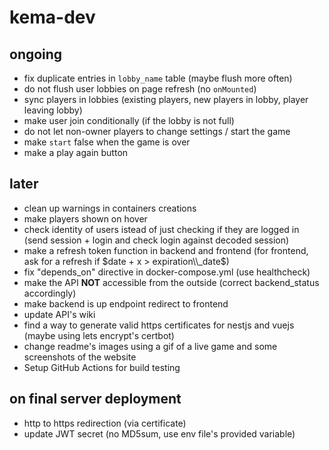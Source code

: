 # kema-dev

## ongoing

* fix duplicate entries in `lobby_name` table (maybe flush more often)
* do not flush user lobbies on page refresh (no `onMounted`)
* sync players in lobbies (existing players, new players in lobby, player leaving lobby)
* make user join conditionally (if the lobby is not full)
* do not let non-owner players to change settings / start the game
* make `start` false when the game is over
* make a play again button

## later

* clean up warnings in containers creations
* make players shown on hover
* check identity of users istead of just checking if they are logged in (send session + login and check login against decoded session)
* make a refresh token function in backend and frontend (for frontend, ask for a refresh if $date + x > expiration\\_date$)
* fix "depends_on" directive in docker-compose.yml (use healthcheck)
* make the API **NOT** accessible from the outside (correct backend_status accordingly)
* make backend is up endpoint redirect to frontend
* update API's wiki
* find a way to generate valid https certificates for nestjs and vuejs (maybe using lets encrypt's certbot)
* change readme's images using a gif of a live game and some screenshots of the website
* Setup GitHub Actions for build testing

## on final server deployment

* http to https redirection (via certificate)
* update JWT secret (no MD5sum, use env file's provided variable)
